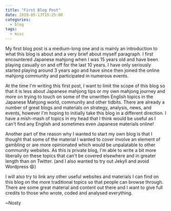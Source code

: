 ```yaml
---
title: "First Blog Post"
date: 2019-05-13T15:25:00
categories:
  - blog
tags:
  - misc
---
```


My first blog post is a medium-long one and is mainly an introduction to what this blog is about and a very brief about myself paragraph. I first encountered Japanese mahjong when I was 15 years old and have been playing casually on and off for the last 10 years. I have only seriously started playing around 3 years ago and have since then joined the online mahjong community and participated in numerous events.

At the time I'm writing this first post, I want to limit the scope of this blog so that it is less about Japanese mahjong tips or my own mahjong journey and more on trying to touch on some of the  unwritten English topics in the Japanese Mahjong world, community and other tidbits. There are already a number of great blogs and materials on strategy, analysis, news, and events, however I'm hoping to initially take this blog in a different direction. I have a mish-mash of topics in my head that I think would be useful as I can't find any English and sometimes even Japanese materials online!

Another part of the reason why I wanted to start my own blog is that I thought that some of the material I wanted to cover involve an element of gambling or are more opinionated which would be unpalatable to other community websites. As this is private blog, I'm able to write a bit more liberally on these topics that can't be covered elsewhere and in greater length than on Twitter. (and I also wanted to try out Jekyll and avoid Wordpress :smile:)

I will also try to link any other useful websites and materials I can find on this blog on the more traditional topics so that people can browse through. There are some great material and content out there and I want to give full credits to those who wrote, coded and analysed everything.

~Nosty
